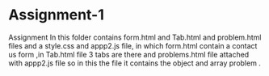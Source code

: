# Assignment-1
Assignment 
In this folder contains form.html  and Tab.html and problem.html files and a style.css and appp2.js file,
in which form.html contain a contact us form ,in Tab.html file 3 tabs are there and problems.html file attached with appp2.js file so in this the file it contains the object and array problem .
